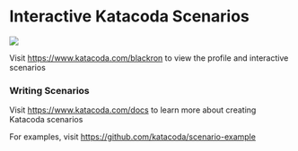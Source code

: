 # Interactive Katacoda Scenarios

[![](http://shields.katacoda.com/katacoda/blackron/count.svg)](https://www.katacoda.com/blackron "Get your profile on Katacoda.com")

Visit https://www.katacoda.com/blackron to view the profile and interactive scenarios

### Writing Scenarios
Visit https://www.katacoda.com/docs to learn more about creating Katacoda scenarios

For examples, visit https://github.com/katacoda/scenario-example
